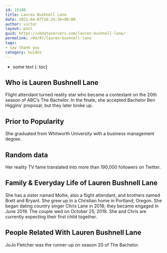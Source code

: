 ```yaml
---
id: 15188
title: Lauren Bushnell Lane
date: 2021-04-07T16:24:36+00:00
author: victor
layout: post
guid: https://ukdataservers.com/lauren-bushnell-lane/
permalink: /04/07/lauren-bushnell-lane
tags:
- say thank you
category: Guides
---
```


* some text
{: toc}


## Who is Lauren Bushnell Lane



Flight attendant turned reality star who became a contestant on the 20th season of ABC&#8217;s The Bachelor. In the finale, she accepted Bachelor Ben Higgins&#8217; proposal; but they later broke up.

                
                
                
## Prior to Popularity



She graduated from Whitworth University with a business management degree.

                
                
                
## Random data



Her reality TV fame translated into more than 190,000 followers on Twitter.

                
                
                
## Family & Everyday Life of Lauren Bushnell Lane



She has a sister named Mollie, also a flight attendant, and brothers named Brett and Bryant. She grew up in a Christian home in Portland, Oregon. She began dating country singer Chris Lane in 2018; they became engaged in June 2019. The couple wed on October 25, 2019. She and Chris are currently expecting their first child together. 

                
                
                
## People Related With Lauren Bushnell Lane



JoJo Fletcher was the runner-up on season 20 of The Bachelor.

                
              
            
          
          
          